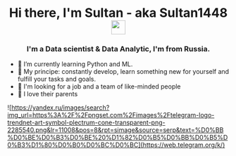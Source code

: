 <h1 align="center">Hi there, I'm Sultan - aka Sultan1448
<img src="https://github.com/blackcater/blackcater/raw/main/images/Hi.gif" height="32"/></h1>
<h3 align="center">I'm a Data scientist & Data Analytic, I'm from Russia. </h3>

* 🌱 I’m currently learning Python and ML.
* 🎯 My principe: constantly develop, learn something new for yourself and fulfill your tasks and goals.
* 🔎 I'm looking for a job and a team of like-minded people
* 💖 I love their parents

![https://yandex.ru/images/search?img_url=https%3A%2F%2Fpngset.com%2Fimages%2Ftelegram-logo-trendnet-art-symbol-plectrum-cone-transparent-png-2285540.png&lr=11008&pos=8&rpt=simage&source=serp&text=%D0%BB%D0%BE%D0%B3%D0%BE%20%D1%82%D0%B5%D0%BB%D0%B5%D0%B3%D1%80%D0%B0%D0%BC%D0%BC](https://web.telegram.org/k/)
